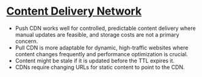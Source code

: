 # [Content Delivery Network](https://github.com/donnemartin/system-design-primer/blob/master/README.md#content-delivery-network:~:text=DNS%20articles-,Content%20delivery%20network,-Source%3A%20Why%20use)
- Push CDN works well for controlled, predictable content delivery where manual updates are feasible, and storage costs are not a primary concern.
- Pull CDN is more adaptable for dynamic, high-traffic websites where content changes frequently and performance optimization is crucial.
- Content might be stale if it is updated before the TTL expires it.
- CDNs require changing URLs for static content to point to the CDN.

